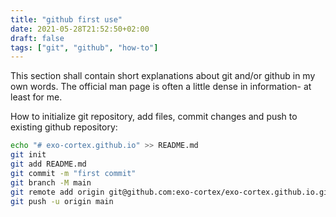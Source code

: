 ```yaml
---
title: "github first use"
date: 2021-05-28T21:52:50+02:00
draft: false
tags: ["git", "github", "how-to"]
---
```


This section shall contain short explanations about git and/or github in my own words. The official man page is often a little dense in information- at least for me.

How to initialize git repository, add files, commit changes and push to existing github repository:

```bash
echo "# exo-cortex.github.io" >> README.md
git init
git add README.md
git commit -m "first commit"
git branch -M main
git remote add origin git@github.com:exo-cortex/exo-cortex.github.io.git
git push -u origin main
```
